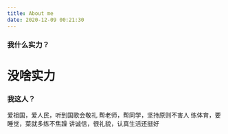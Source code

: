 ```yaml
---
title: About me
date: 2020-12-09 00:21:30
---
```

### 我什么实力？

# **没啥实力**

### 我这人？

爱祖国，爱人民，听到国歌会敬礼
帮老师，帮同学，坚持原则不害人
练体育，要睡觉，菜就多练不焦躁
讲诚信，很礼貌，认真生活还挺好

<!-- ### 我也不知道我是什么样的人 -->
<!-- <div>
<div style="width:100px;">
 <img src="https://tva1.sinaimg.cn/large/0062yZ1Hgy1gl7lrdzrvkj30k00dc3yy.jpg">
</div>
<div style="width:100px;">
 <img src="https://tva1.sinaimg.cn/large/0062yZ1Hgy1gl7lrdzrvkj30k00dc3yy.jpg">
</div>
<div style="width:100px;">
 <img src="https://tva1.sinaimg.cn/large/0062yZ1Hgy1gl7lrdzrvkj30k00dc3yy.jpg">
</div>
</div> -->

 <!-- <table style="border-collapse: collapse;margin: 1rem 0;display: block;overflow-x: auto;box-sizing: border-box;border-spacing: 2px;border-color: grey;" align="center">
        <tr align="center">
            <td>
                <a href="#" one-link-mark="yes">
                <img width="300px" src="https://www.yunyoujun.cn/images/avatar.jpg"> 
                <br> 
                <sub title="希望能成为一个有趣的人">小学六年级上期间</sub>
                </a>
            </td>
            <td>
                <a href="#" one-link-mark="yes">
                <img width="300px" src="https://www.yunyoujun.cn/images/avatar.jpg"> 
                <br> 
                <sub title="希望能成为一个有趣的人">初中</sub>
                </a>
            </td>
             <td>
                <a href="#" one-link-mark="yes">
                <img width="300px" src="https://www.yunyoujun.cn/images/avatar.jpg"> 
                <br> 
                <sub title="希望能成为一个有趣的人">高中</sub>
                </a>
            </td>
        </tr>
    </table> -->


